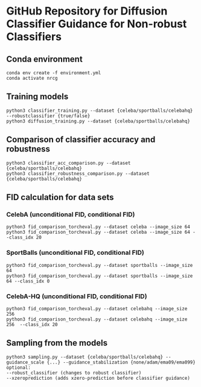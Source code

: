 # GitHub Repository for Diffusion Classifier Guidance for Non-robust Classifiers

## Conda environment
```
conda env create -f environment.yml
conda activate nrcg
```

## Training models
```
python3 classifier_training.py --dataset {celeba/sportballs/celebahq} --robustclassifier {true/false}
python3 diffusion_training.py --dataset {celeba/sportballs/celebahq}
```

## Comparison of classifier accuracy and robustness
```
python3 classifier_acc_comparison.py --dataset {celeba/sportballs/celebahq}
python3 classifier_robustness_comparison.py --dataset {celeba/sportballs/celebahq}
```

## FID calculation for data sets
### CelebA (unconditional FID, conditional FID)
```
python3 fid_comparison_torcheval.py --dataset celeba --image_size 64
python3 fid_comparison_torcheval.py --dataset celeba --image_size 64 --class_idx 20
```
### SportBalls (unconditional FID, conditional FID)
```
python3 fid_comparison_torcheval.py --dataset sportballs --image_size 64
python3 fid_comparison_torcheval.py --dataset sportballs --image_size 64 --class_idx 0
```
### CelebA-HQ (unconditional FID, conditional FID)
```
python3 fid_comparison_torcheval.py --dataset celebahq --image_size 256 
python3 fid_comparison_torcheval.py --dataset celebahq --image_size 256  --class_idx 20
```

## Sampling from the models
```
python3 sampling.py --dataset {celeba/sportballs/celebahq} --guidance_scale {...} --guidance_stabilization {none/adam/ema09/ema099}
optional:
--robust_classifier (changes to robust classifier)
--xzeroprediction (adds xzero-prediction before classifier guidance)
```
